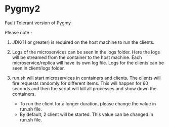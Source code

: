 # Pygmy2
Fault Tolerant version of Pygmy

Please note - 

1. JDK(11 or greater)  is required on the host machine to run the clients.
   
2. Logs of the microservices can be seen in the logs folder. Here the logs will be streamed from the container to the host machine. 
   Each microservice/replica will have its own log file.
   Logs for the clients can be seen in client/logs folder.
   
3. run.sh will start microservices in containers and clients. The clients will fire requests randomly for different items. 
   This will happen for 60 seconds and then the script will kill all processes and show down the containers. 
   
   - To run the client for a longer duration, please change the value in run.sh file.
   - By default, 2 client will be started. This value can be changed in run.sh file.